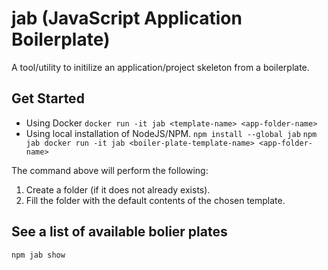 # jab (JavaScript Application Boilerplate)

A tool/utility to initilize an application/project skeleton from a boilerplate.

## Get Started

* Using Docker
  `docker run -it jab <template-name> <app-folder-name>`
* Using local installation of NodeJS/NPM.
  `npm install --global jab`
  `npm jab docker run -it jab <boiler-plate-template-name> <app-folder-name>`

The command above will perform the following:

1. Create a folder (if it does not already exists).
2. Fill the folder with the default contents of the chosen template.

## See a list of available bolier plates

`npm jab show`
